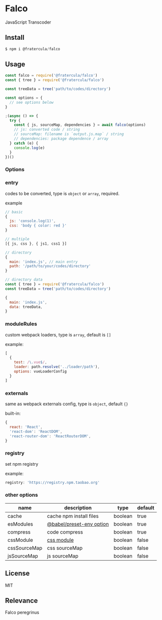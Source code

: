 # Falco

JavaScript Transcoder

## Install

```js
$ npm i @fratercula/falco
```

## Usage

```js
const falco = require('@fratercula/falco')
const { tree } = require('@fratercula/falco')

const treeData = tree('path/to/codes/directory')

const options = {
  // see options below
}

;(async () => {
  try {
    const { js, sourceMap, dependencies } = await falco(options)
    // js: converted code / string
    // sourceMap: filename is `output.js.map` / string
    // dependencies: package dependence / array
  } catch (e) {
    console.log(e)
  }
})()
```

### Options

### entry

codes to be converted, type is `object` or `array`, required.

example

```js
// basic
{
  js: 'console.log(1)',
  css: 'body { color: red }'
}

// multiple
[{ js, css }, { js1, css1 }]

// directory
{
  main: 'index.js', // main entry
  path: '/path/to/your/codes/directory'
}

// directory data
const { tree } = require('@fratercula/falco')
const treeData = tree('path/to/codes/directory')

{
  main: 'index.js',
  data: treeData,
}
```

### moduleRules

custom webpack loaders, type is `array`, default is `[]`

example:

```js
[
  {
    test: /\.vue$/,
    loader: path.resolve('../loader/path'),
    options: vueLoaderConfig
  }
]
```

### externals

same as webpack externals config, type is `object`, default `{}`

built-in:

```js
{
  react: 'React',
  'react-dom': 'ReactDOM',
  'react-router-dom': 'ReactRouterDOM',
}
```

### registry

set npm registry

example:

```js
registry: 'https://registry.npm.taobao.org'
```

### other options

| name | description | type | default |
| --- | --- | --- | --- |
| cache | cache npm install files | boolean | true |
| esModules | [@babel/preset-env option](https://babeljs.io/docs/en/babel-preset-env#targetsesmodules) | boolean | true |
| compress | code compress | boolean | true |
| cssModule | [css module](https://github.com/css-modules/css-modules) | boolean | false |
| cssSourceMap | css sourceMap | boolean | false |
| jsSourceMap | js sourceMap | boolean | false |

## License

MIT

## Relevance

Falco peregrinus
